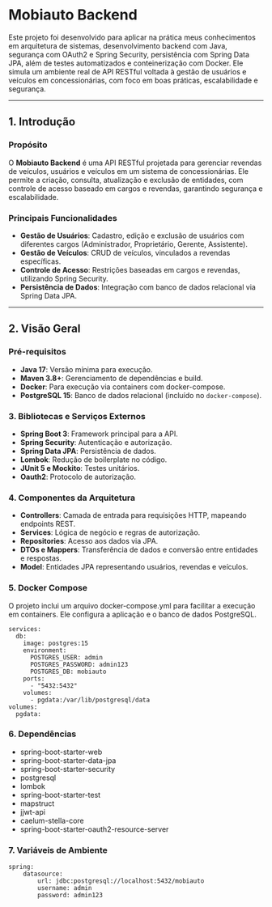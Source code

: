 # Mobiauto Backend

Este projeto foi desenvolvido para aplicar na prática meus conhecimentos em arquitetura de sistemas, desenvolvimento backend com Java, segurança com OAuth2 e Spring Security, persistência com Spring Data JPA, além de testes automatizados e conteinerização com Docker. Ele simula um ambiente real de API RESTful voltada à gestão de usuários e veículos em concessionárias, com foco em boas práticas, escalabilidade e segurança.

---

## 1. Introdução

### Propósito

O **Mobiauto Backend** é uma API RESTful projetada para gerenciar revendas de veículos, usuários e veículos em um sistema de concessionárias. Ele permite a criação, consulta, atualização e exclusão de entidades, com controle de acesso baseado em cargos e revendas, garantindo segurança e escalabilidade.

### Principais Funcionalidades

- **Gestão de Usuários**: Cadastro, edição e exclusão de usuários com diferentes cargos (Administrador, Proprietário, Gerente, Assistente).
- **Gestão de Veículos**: CRUD de veículos, vinculados a revendas específicas.
- **Controle de Acesso**: Restrições baseadas em cargos e revendas, utilizando Spring Security.
- **Persistência de Dados**: Integração com banco de dados relacional via Spring Data JPA.

---

## 2. Visão Geral

### Pré-requisitos

- **Java 17**: Versão mínima para execução.
- **Maven 3.8+**: Gerenciamento de dependências e build.
- **Docker**: Para execução via containers com docker-compose.
- **PostgreSQL 15**: Banco de dados relacional (incluído no `docker-compose`).

### 3. Bibliotecas e Serviços Externos

- **Spring Boot 3**: Framework principal para a API.
- **Spring Security**: Autenticação e autorização.
- **Spring Data JPA**: Persistência de dados.
- **Lombok**: Redução de boilerplate no código.
- **JUnit 5 e Mockito**: Testes unitários.
- **Oauth2**: Protocolo de autorização.

### 4. Componentes da Arquitetura

- **Controllers**: Camada de entrada para requisições HTTP, mapeando endpoints REST.
- **Services**: Lógica de negócio e regras de autorização.
- **Repositories**: Acesso aos dados via JPA.
- **DTOs e Mappers**: Transferência de dados e conversão entre entidades e respostas.
- **Model**: Entidades JPA representando usuários, revendas e veículos.

### 5. Docker Compose
O projeto inclui um arquivo docker-compose.yml para facilitar a execução em containers. Ele configura a aplicação e o banco de dados PostgreSQL.

```
services:
  db:
    image: postgres:15
    environment:
      POSTGRES_USER: admin
      POSTGRES_PASSWORD: admin123
      POSTGRES_DB: mobiauto
    ports:
      - "5432:5432"
    volumes:
      - pgdata:/var/lib/postgresql/data
volumes:
  pgdata:
```
### 6. Dependências

* spring-boot-starter-web
* spring-boot-starter-data-jpa
* spring-boot-starter-security
* postgresql
* lombok
* spring-boot-starter-test
* mapstruct
* jjwt-api
* caelum-stella-core
* spring-boot-starter-oauth2-resource-server

### 7. Variáveis de Ambiente

```
spring:
    datasource:
        url: jdbc:postgresql://localhost:5432/mobiauto
        username: admin
        password: admin123
```



